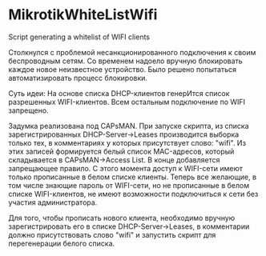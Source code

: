 # MikrotikWhiteListWifi
Script generating a whitelist of WIFI clients

Столкнулся с проблемой несанкционированного подключения к своим беспроводным сетям.
Со временем надоело вручную блокировать каждое новое неизвестное устройство.
Было решено попытаться автоматизировать процесс блокировки.

Суть идеи: На основе списка DHCP-клиентов генерИтся список разрешенных WIFI-клиентов. Всем остальным подключение по WIFI запрещено.

Задумка реализована под CAPsMAN.
При запуске скрипта, из списка зарегистрированных DHCP-Server->Leases производится выборка только тех, в комментариях у которых присутствует слово: "wifi". Из этих записей формируется белый список MAC-адресов, который складывается в CAPsMAN->Access List. В конце добавляется запрещающее правило.
С этого момента доступ к WIFI-сети имеют только прописанные в белом списке клиенты.
Теперь все желающие, в том числе знающие пароль от WIFI-сети, но не прописанные в белом списке WIFI-клиентов, не имеют возможности подключиться к сети без участия администратора.

Для того, чтобы прописать нового клиента, необходимо вручную зарегистрировать его в списке DHCP-Server->Leases, в комментарии должно присутствовать слово "wifi" и запустить скрипт для перегенерации белого списка.
